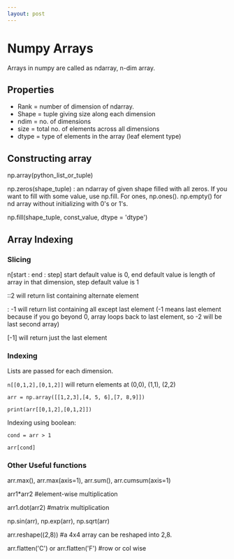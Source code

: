 ```yaml
---
layout: post
---
```

# Numpy Arrays

Arrays in numpy are called as ndarray, n-dim array.

## Properties

- Rank = number of dimension of ndarray.
- Shape = tuple giving size along each dimension
- ndim = no. of dimensions
- size = total no. of elements across all dimensions
- dtype = type of elements in the array (leaf element type)

## Constructing array

np.array(python_list_or_tuple)

np.zeros(shape_tuple) : an ndarray of given shape filled with all zeros. If you want to fill with some value, use np.fill. For ones, np.ones(). np.empty() for nd array without initializing with 0's or 1's.

np.fill(shape_tuple, const_value, dtype = 'dtype') 

## Array Indexing

### Slicing

n[start : end : step] start default value is 0, end default value is length of array in that dimension, step default value is 1

::2 will return list containing alternate element

: -1 will return list containing all except last element (-1 means last element because if you go beyond 0, array loops back to last element, so -2 will be last second array)

[-1] will return just the last element

### Indexing 

Lists are passed for each dimension. 

`n[[0,1,2],[0,1,2]]` will return elements at (0,0), (1,1), (2,2)

`arr = np.array([[1,2,3],[4, 5, 6],[7, 8,9]])`

`print(arr[[0,1,2],[0,1,2]])`

Indexing using boolean: 

`cond = arr > 1`

`arr[cond]` 

### Other Useful functions

arr.max(), arr.max(axis=1), arr.sum(), arr.cumsum(axis=1)

arr1*arr2 #element-wise multiplication

arr1.dot(arr2) #matrix multiplication

np.sin(arr), np.exp(arr), np.sqrt(arr)

arr.reshape((2,8)) #a 4x4 array can be reshaped into 2,8.

arr.flatten('C') or arr.flatten('F') #row or col wise